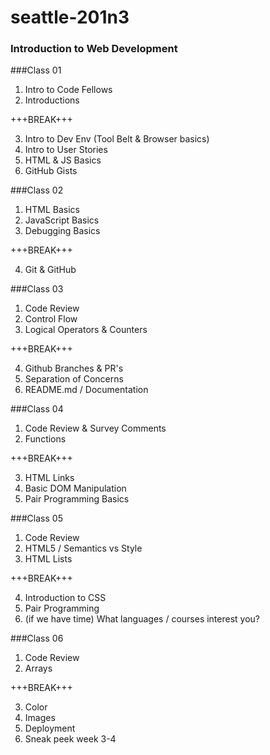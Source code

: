 # seattle-201n3
### Introduction to Web Development

###Class 01
1. Intro to Code Fellows
2. Introductions

+++BREAK+++

3. Intro to Dev Env (Tool Belt & Browser basics)
4. Intro to User Stories
5. HTML & JS Basics
6. GitHub Gists

###Class 02
1. HTML Basics
2. JavaScript Basics
3. Debugging Basics

+++BREAK+++

4. Git & GitHub

###Class 03
1. Code Review
2. Control Flow
3. Logical Operators & Counters

+++BREAK+++

4. Github Branches & PR's
5. Separation of Concerns
6. README.md / Documentation

###Class 04
1. Code Review & Survey Comments
2. Functions

+++BREAK+++

3. HTML Links
4. Basic DOM Manipulation
5. Pair Programming Basics

###Class 05
1. Code Review
2. HTML5 / Semantics vs Style
3. HTML Lists

+++BREAK+++

4. Introduction to CSS
5. Pair Programming
6. (if we have time) What languages / courses interest you?

###Class 06
1. Code Review
2. Arrays

+++BREAK+++

3. Color
4. Images
5. Deployment
6. Sneak peek week 3-4
